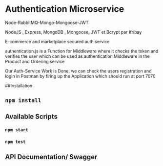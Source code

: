 # Authentication Microservice

Node-RabbitMQ-Mongo-Mongoose-JWT

NodeJS , Express, MongoDB , Mongoose, JWT et Bcrypt par Ifribay

E-commerce and marketplace secured auth service

authentication.js is a Function for Middleware where it checks the token and verifies the user which can be used as authentication Middleware in the Product and Ordering service

Our Auth-Service Work is Done, we can check the users registration and login in Postman by firing up the Application which should run at port 7070


##Installation

## `npm install`

## Available Scripts

### `npm start`
### `npm test`

## API Documentation/ Swagger

